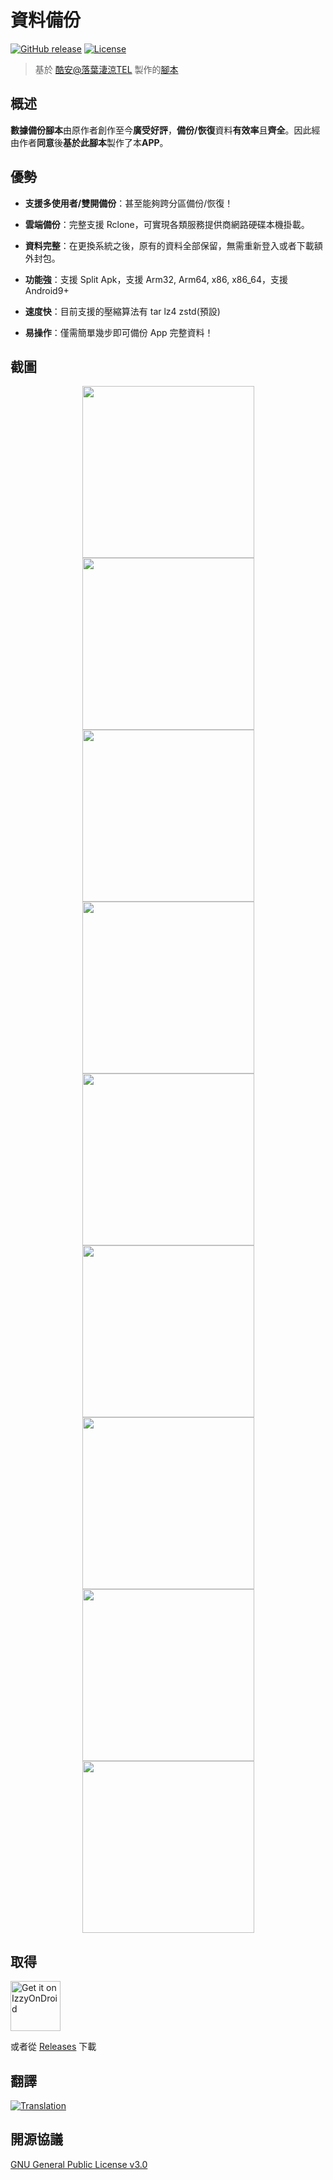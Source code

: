 # 資料備份
[![GitHub release](https://img.shields.io/github/v/release/XayahSuSuSu/Android-DataBackup?color=orange)](https://github.com/XayahSuSuSu/Android-DataBackup/releases) [![License](https://img.shields.io/github/license/XayahSuSuSu/Android-DataBackup?color=ff69b4)](./LICENSE)

> 基於 [酷安@落葉淒涼TEL](http://www.coolapk.com/u/2277637) 製作的[腳本](https://github.com/YAWAsau/backup_script)
>

## 概述
**數據備份腳本**由原作者創作至今**廣受好評**，**備份/恢復**資料**有效率**且**齊全**。因此經由作者**同意**後**基於此腳本**製作了本**APP**。

## 優勢
* **支援多使用者/雙開備份**：甚至能夠跨分區備份/恢復！

* **雲端備份**：完整支援 Rclone，可實現各類服務提供商網路硬碟本機掛載。

* **資料完整**：在更換系統之後，原有的資料全部保留，無需重新登入或者下載額外封包。

* **功能強**：支援 Split Apk，支援 Arm32, Arm64, x86, x86_64，支援 Android9+

* **速度快**：目前支援的壓縮算法有 tar lz4 zstd(預設)

* **易操作**：僅需簡單幾步即可備份 App 完整資料！

## 截圖
<div align="center">
	<img src="./fastlane/metadata/android/en-US/images/phoneScreenshots/01.jpg" width="275px"><img src="./fastlane/metadata/android/en-US/images/phoneScreenshots/02.jpg" width="275px"><img src="./fastlane/metadata/android/en-US/images/phoneScreenshots/03.jpg" width="275px">
	<img src="./fastlane/metadata/android/en-US/images/phoneScreenshots/04.jpg" width="275px"><img src="./fastlane/metadata/android/en-US/images/phoneScreenshots/05.jpg" width="275px"><img src="./fastlane/metadata/android/en-US/images/phoneScreenshots/06.jpg" width="275px">
	<img src="./fastlane/metadata/android/en-US/images/phoneScreenshots/07.jpg" width="275px"><img src="./fastlane/metadata/android/en-US/images/phoneScreenshots/08.jpg" width="275px"><img src="./fastlane/metadata/android/en-US/images/phoneScreenshots/09.jpg" width="275px">
</div>

## 取得
[<img src="https://gitlab.com/IzzyOnDroid/repo/-/raw/master/assets/IzzyOnDroid.png"
     alt="Get it on IzzyOnDroid"
     height="80">](https://apt.izzysoft.de/fdroid/index/apk/com.xayah.databackup)

或者從 [Releases](https://github.com/XayahSuSuSu/Android-DataBackup/releases/latest) 下載

## 翻譯
[<img src="https://hosted.weblate.org/widgets/databackup/-/open-graph.png"
     alt="Translation">](https://hosted.weblate.org/engage/databackup/)

## 開源協議
[GNU General Public License v3.0](./LICENSE)
